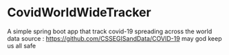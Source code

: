 # CovidWorldWideTracker
A simple spring boot app that track covid-19 spreading across the world 
data source : https://github.com/CSSEGISandData/COVID-19
may god keep us all safe
